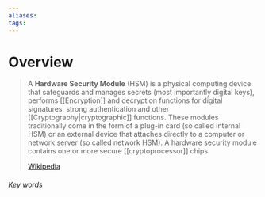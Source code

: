 ```yaml
---
aliases: 
tags:
---
```

# Overview
> A **Hardware Security Module** (HSM) is a physical computing device that safeguards and manages secrets (most importantly digital keys), performs [[Encryption]] and decryption functions for digital signatures, strong authentication and other [[Cryptography|cryptographic]] functions. These modules traditionally come in the form of a plug-in  card (so called internal HSM) or an external device that attaches directly to a computer or network server (so called network HSM). A hardware security module contains one or more secure [[cryptoprocessor]] chips.
>
> [Wikipedia](https://en.wikipedia.org/wiki/Hardware%20security%20module)






###### Key words
